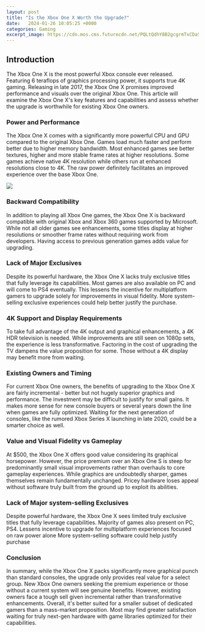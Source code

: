 ```yaml
---
layout: post
title: "Is the Xbox One X Worth the Upgrade?"
date:   2024-01-26 10:05:25 +0000
categories: Gaming
excerpt_image: https://cdn.mos.cms.futurecdn.net/PQLtQdhY8B2gcgrmTxCDaS.jpg
---
```


## Introduction
The Xbox One X is the most powerful Xbox console ever released. Featuring 6 teraflops of graphics processing power, it supports true 4K gaming. Releasing in late 2017, the Xbox One X promises improved performance and visuals over the original Xbox One. This article will examine the Xbox One X's key features and capabilities and assess whether the upgrade is worthwhile for existing Xbox One owners.
### Power and Performance 
The Xbox One X comes with a significantly more powerful CPU and GPU compared to the original Xbox One. Games load much faster and perform better due to higher memory bandwidth. Most enhanced games see better textures, higher and more stable frame rates at higher resolutions. Some games achieve native 4K resolution while others run at enhanced resolutions close to 4K. The raw power definitely facilitates an improved experience over the base Xbox One.

![](https://cdn.mos.cms.futurecdn.net/PQLtQdhY8B2gcgrmTxCDaS.jpg)
### Backward Compatibility
In addition to playing all Xbox One games, the Xbox One X is backward compatible with original Xbox and Xbox 360 games supported by Microsoft. While not all older games see enhancements, some titles display at higher resolutions or smoother frame rates without requiring work from developers. Having access to previous generation games adds value for upgrading.
### Lack of Major Exclusives
Despite its powerful hardware, the Xbox One X lacks truly exclusive titles that fully leverage its capabilities. Most games are also available on PC and will come to PS4 eventually. This lessens the incentive for multiplatform gamers to upgrade solely for improvements in visual fidelity. More system-selling exclusive experiences could help better justify the purchase.
### 4K Support and Display Requirements   
To take full advantage of the 4K output and graphical enhancements, a 4K HDR television is needed. While improvements are still seen on 1080p sets, the experience is less transformative. Factoring in the cost of upgrading the TV dampens the value proposition for some. Those without a 4K display may benefit more from waiting.
### Existing Owners and Timing
For current Xbox One owners, the benefits of upgrading to the Xbox One X are fairly incremental - better but not hugely superior graphics and performance. The investment may be difficult to justify for small gains. It makes more sense for new console buyers or several years down the line when games are fully optimized. Waiting for the next generation of consoles, like the rumored Xbox Series X launching in late 2020, could be a smarter choice as well.  
### Value and Visual Fidelity vs Gameplay
At $500, the Xbox One X offers good value considering its graphical horsepower. However, the price premium over an Xbox One S is steep for predominantly small visual improvements rather than overhauls to core gameplay experiences. While graphics are undoubtedly sharper, games themselves remain fundamentally unchanged. Pricey hardware loses appeal without software truly built from the ground up to exploit its abilities. 
### Lack of Major system-selling Exclusives
Despite powerful hardware, the Xbox One X sees limited truly exclusive titles that fully leverage capabilities. Majority of games also present on PC, PS4. Lessens incentive to upgrade for multiplatform experiences focused on raw power alone More system-selling software could help justify purchase
### Conclusion
In summary, while the Xbox One X packs significantly more graphical punch than standard consoles, the upgrade only provides real value for a select group. New Xbox One owners seeking the premium experience or those without a current system will see genuine benefits. However, existing owners face a tough sell given incremental rather than transformative enhancements. Overall, it's better suited for a smaller subset of dedicated gamers than a mass-market proposition. Most may find greater satisfaction waiting for truly next-gen hardware with game libraries optimized for their capabilities.